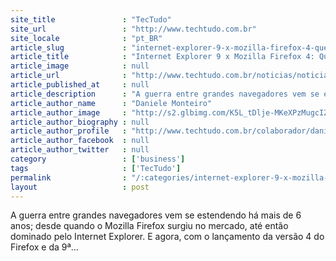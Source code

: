 ```yaml
---
site_title               : "TecTudo"
site_url                 : "http://www.techtudo.com.br"
site_locale              : "pt_BR"
article_slug             : "internet-explorer-9-x-mozilla-firefox-4-quem-ganha-essa-batalha"
article_title            : "Internet Explorer 9 x Mozilla Firefox 4: Quem ganha essa batalha?"
article_image            : null
article_url              : "http://www.techtudo.com.br/noticias/noticia/2011/04/internet-explorer-9-x-mozilla-firefox-4-quem-ganha-essa-batalha.html"
article_published_at     : null
article_description      : "A guerra entre grandes navegadores vem se estendendo há mais de 6 anos; desde quando o Mozilla Firefox surgiu no mercado, até então dominado pelo Internet Explorer. E agora, com o lançamento da versão 4 do Firefox e da 9ª..."
article_author_name      : "Daniele Monteiro"
article_author_image     : "http://s2.glbimg.com/K5L_tDlje-MKeXPzMugcI2PRZt8=/30x30/s2.glbimg.com/KGQSvRJOGyYNmHCFqd5-7toXX_4=/140x140/s.glbimg.com/po/tt2/f/original/2013/11/12/daniele-monteiro.jpg"
article_author_biography : null
article_author_profile   : "http://www.techtudo.com.br/colaborador/daniele-monteiro.html"
article_author_facebook  : null
article_author_twitter   : null
category                 : ['business']
tags                     : ['TecTudo']
permalink                : "/:categories/internet-explorer-9-x-mozilla-firefox-4-quem-ganha-essa-batalha/"
layout                   : post
---
```


A guerra entre grandes navegadores vem se estendendo há mais de 6 anos; desde quando o Mozilla Firefox surgiu no mercado, até então dominado pelo Internet Explorer. E agora, com o lançamento da versão 4 do Firefox e da 9ª...
